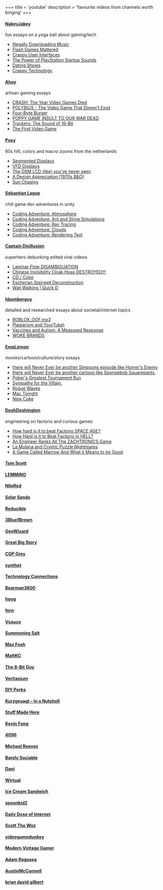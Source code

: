+++
title = 'youtube'
description = 'favourite videos from channels worth binging'
+++

#### [NakeyJakey](https://www.youtube.com/@NakeyJakey)
fun essays on a yoga ball about gaming/tech
- [Illegally Downloading Music](https://youtu.be/KMZ4kkSVrBw)
- [Flash Games Mattered](https://youtu.be/uhvey_FjtXA)
- [Crappy User Interfaces](https://youtu.be/8vfbVVkwdQw)
- [The Power of PlayStation Startup Sounds](https://youtu.be/9mIuKntRXv4)
- [Dating Shows](https://youtu.be/cn4mueJ9wHs)
- [Crappy Technology](https://youtu.be/cvDGqAtNzUc)

#### [Ahoy](https://www.youtube.com/@XboxAhoy)
artisan gaming essays 
- [CRASH: The Year Video Games Died](https://youtu.be/ikIeaCE3Ljc)
- [POLYBIUS - The Video Game That Doesn't Exist](https://youtu.be/_7X6Yeydgyg)
- [Four-Byte Burger](https://youtu.be/i4EFkspO5p4)
- [POPPY GAME INSULT TO OUR WAR DEAD](https://youtu.be/LPnOVK1766E)
- [Trackers: The Sound of 16-Bit](https://youtu.be/roBkg-iPrbw)
- [The First Video Game](https://youtu.be/uHQ4WCU1WQc)

#### [Posy](https://www.youtube.com/@PosyMusic)
80s hifi, colors and macro zooms from the netherlands
- [Segmented Displays](https://youtu.be/RTB5XhjbgZA)
- [VFD Displays](https://youtu.be/PkPSDOjhxwM)
- [The DSM LCD (like) you've never seen](https://youtu.be/eGQQWIbD-nM)
- [A Design Appreciation (1970s B&O)](https://youtu.be/j378m3v7hL0)
- [Sun Chasing](https://youtu.be/hiEZikwr60E)

#### [Sebastian Lague](https://www.youtube.com/@SebastianLague)
chill game dev adventures in unity
- [Coding Adventure: Atmosphere](https://youtu.be/DxfEbulyFcY)
- [Coding Adventure: Ant and Slime Simulations](https://youtu.be/X-iSQQgOd1A)
- [Coding Adventure: Ray Tracing](https://youtu.be/Qz0KTGYJtUk)
- [Coding Adventure: Clouds](https://youtu.be/4QOcCGI6xOU)
- [Coding Adventure: Rendering Text](https://youtu.be/SO83KQuuZvg)

#### [Captain Disillusion](https://www.youtube.com/@CaptainDisillusion)
superhero debunking edited viral videos 
- [Laminar Flow DISAMBIGUATION](https://youtu.be/5LI2nYhGhYM)
- [Chinese Invisibility Cloak Hoax DESTROYED!!!](https://youtu.be/aO3JgPUJ6iQ)
- [CD / Color](https://youtu.be/FTKP0Y9MVus)
- [Escherian Stairwell Deconstruction](https://youtu.be/eLAwG7CjF_k)
- [Wall Walking | Quick D](https://youtu.be/9vncG0IP9qU)

#### [hbomberguy](https://www.youtube.com/@hbomberguy)
detailed and researched essays about societal/internet topics 
- [ROBLOX_OOF.mp3](https://youtu.be/0twDETh6QaI)
- [Plagiarism and You(Tube)](https://youtu.be/yDp3cB5fHXQ)
- [Vaccines and Autism: A Measured Response](https://youtu.be/8BIcAZxFfrc)
- [WOKE BRANDS](https://youtu.be/06yy88tLWlg)

#### [EmpLemon](https://www.youtube.com/@EmperorLemon)
movies/cartoon/culture/story essays
- [there will Never Ever be another Simpsons episode like Homer's Enemy](https://youtu.be/Tq-qU_GCCLI)
- [there will Never Ever be another cartoon like Spongebob Squarepants.](https://youtu.be/cYu7Y52iiYI)
- [Poker's Greatest Tournament Run](https://youtu.be/xXJM9RtbNNs)
- [Sympathy for the Villain.](https://youtu.be/YzfUj-m2I6I)
- [Rogue Waves](https://youtu.be/tktJss1x0eA)
- [Mac Tonight](https://youtu.be/Jp35RSGt_Dg)
- [New Coke](https://youtu.be/PUKfmMH157U)

#### [DoshDoshington](https://www.youtube.com/@DoshDoshington)
engineering on factorio and curious games
- [How hard is it to beat Factorio SPACE AGE?](https://youtu.be/8CVeY-9zmUM)
- [How Hard is it to Beat Factorio in HELL?](https://youtu.be/6lx8l8X9qcI)
- [An Engineer Ranks All The ZACHTRONICS Game](https://youtu.be/2NwVFpf0z1o)
- [La Mulana and Cryptic Puzzle Nightmares](https://youtu.be/yg7IO3JDSfw)
- [A Game Called Marrow And What it Means to be Good](https://youtu.be/uO6veXSfeXw)

#### [Tom Scott](https://www.youtube.com/@TomScottGo)

#### [LEMMiNO](https://www.youtube.com/@LEMMiNO)

#### [NileRed](https://www.youtube.com/@NileRed)

#### [Solar Sands](https://www.youtube.com/@SolarSands)

#### [Reducible](https://www.youtube.com/@Reducible)

#### [3Blue1Brown](https://www.youtube.com/@3blue1brown)

#### [GeoWizard](https://www.youtube.com/@GeoWizard)

#### [Great Big Story](https://www.youtube.com/@GreatBigStory)

#### [CGP Grey](https://www.youtube.com/@CGPGrey)

#### [synthet](https://www.youtube.com/@synthet7)

#### [Technology Connections](https://www.youtube.com/@TechnologyConnections)

#### [Bearman3600](https://www.youtube.com/@Bearman3600)

#### [hoog](https://www.youtube.com/@hoogyoutube)

#### [fern](https://www.youtube.com/@fern-tv)

#### [Vsauce](https://www.youtube.com/@Vsauce)

#### [Summoning Salt](https://www.youtube.com/@SummoningSalt)

#### [Max Fosh](https://www.youtube.com/@MaxFosh)

#### [MattKC](https://www.youtube.com/@MattKC)

#### [The 8-Bit Guy](https://www.youtube.com/@The8BitGuy)

#### [Veritasium](https://www.youtube.com/@veritasium)

#### [DIY Perks](https://www.youtube.com/@DIYPerks)

#### [Kurzgesagt – In a Nutshell](https://www.youtube.com/@kurzgesagt)

#### [Stuff Made Here](https://www.youtube.com/@StuffMadeHere)

#### [Kevin Fang](https://www.youtube.com/@kevinfaang/videos)

#### [4096](https://www.youtube.com/@4096)

#### [Michael Reeves](https://www.youtube.com/@MichaelReeves)

#### [Barely Sociable](https://www.youtube.com/@BarelySociable)

#### [Dani](https://www.youtube.com/@Danidev)

#### [Wirtual](https://www.youtube.com/@Wirtual)

#### [Ice Cream Sandwich](https://www.youtube.com/@IceCreamSandwich)

#### [spoonkid2](https://www.youtube.com/@spoonkid2169)

#### [Daily Dose of Internet](https://www.youtube.com/@DailyDoseOfInternet)

#### [Scott The Woz](https://www.youtube.com/@ScottTheWoz)

#### [videogamedunkey](https://www.youtube.com/@videogamedunkey)

#### [Modern Vintage Gamer](https://www.youtube.com/@ModernVintageGamer)

#### [Adam Ragusea](https://www.youtube.com/@aragusea)

#### [AustinMcConnell](https://www.youtube.com/@austinmcconnell)

#### [brian david gilbert](https://www.youtube.com/@briandavidgilbert)